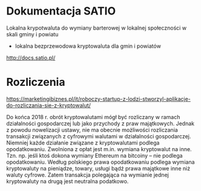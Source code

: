 # Dokumentacja SATIO

Lokalna krypotwaluta do wymiany barterowej w lokalnej społeczności w skali gminy i powiatu
 - lokalna bezprzewodowa kryptowaluta dla gmin i powiatów

http://docs.satio.pl/





# Rozliczenia
https://marketingibiznes.pl/it/roboczy-startup-z-lodzi-stworzyl-aplikacje-do-rozliczania-sie-z-kryptowalut/

Do końca 2018 r. obrót kryptowalutami mógł być rozliczany w ramach działalności gospodarczej lub jako przychody z praw majątkowych. Jednak z powodu nowelizacji ustawy, nie ma obecnie możliwości rozliczania transakcji związanych z cyfrowymi walutami w działalności gospodarczej. Niemniej każde działanie związane z kryptowalutami podlega opodatkowaniu. Zwolniona z opłat jest m.in. wymiana kryptowalut na inne. Tzn. np. jeśli ktoś dokona wymiany Ethereum na bitcoiny – nie podlega opodatkowaniu. Według polskiego prawa opodatkowaniu podlega wymiana kryptowaluty na pieniądze, towary, usługi bądź prawa majątkowe inne niż waluty cyfrowe. Zatem transakcja polegająca na wymianie jednej kryptowaluty na drugą jest neutralna podatkowo.
